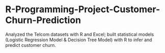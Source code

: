 # R-Programming-Project-Customer-Churn-Prediction
Analyzed the Telcom datasets with R and Excel; built statistical models (Logistic Regression Model &amp; Decision Tree Model) with R to infer and predict customer churn.  
